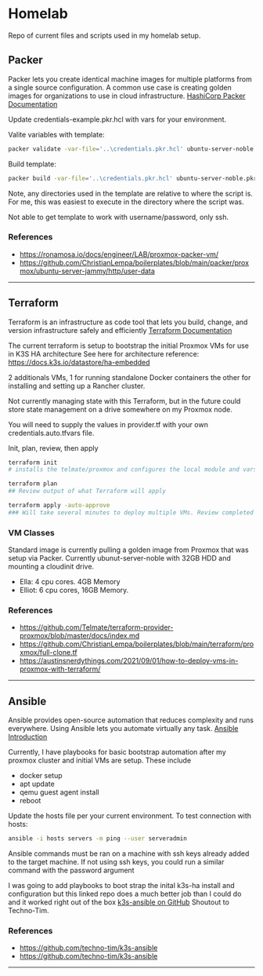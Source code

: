 # Homelab

Repo of current files and scripts used in my homelab setup.

## Packer

Packer lets you create identical machine images for multiple platforms from a single source configuration. A common use case is creating golden images for organizations to use in cloud infrastructure. [HashiCorp Packer Documentation](https://developer.hashicorp.com/packer/docs?ajs_aid=d6aa81ab-055d-469e-97ed-2f57626ada56&product_intent=packer)

Update credentials-example.pkr.hcl with vars for your environment.

Valite variables with template:
``` bash
packer validate -var-file='..\credentials.pkr.hcl' ubuntu-server-noble.pkr.hcl
```
Build template:
``` bash
packer build -var-file='..\credentials.pkr.hcl' ubuntu-server-noble.pkr.hcl
```
Note, any directories used in the template are relative to where the script is. For me, this was easiest to execute in the directory where the script was.

Not able to get template to work with username/password, only ssh. 

### References
- https://ronamosa.io/docs/engineer/LAB/proxmox-packer-vm/
- https://github.com/ChristianLempa/boilerplates/blob/main/packer/proxmox/ubuntu-server-jammy/http/user-data

---
## Terraform

Terraform is an infrastructure as code tool that lets you build, change, and version infrastructure safely and efficiently [Terraform Documentation](https://developer.hashicorp.com/terraform?ajs_aid=65c4757a-b701-49a9-95a7-d13ae24aee15&product_intent=terraform)

The current terraform is setup to bootstrap the initial Proxmox VMs for use in K3S HA architecture See here for architecture reference: https://docs.k3s.io/datastore/ha-embedded 

2 additionals VMs, 1 for running standalone Docker containers the other for installing and setting up a Rancher cluster.

Not currently managing state with this Terraform, but in the future could store state management on a drive somewhere on my Proxmox node.

You will need to supply the values in provider.tf with your own credentials.auto.tfvars file.

Init, plan, review, then apply
```bash
terraform init
# installs the telmate/proxmox and configures the local module and vars

terraform plan
## Review output of what Terraform will apply

terraform apply -auto-approve
### Will take several minutes to deploy multiple VMs. Review completed output
```

### VM Classes
Standard image is currently pulling a golden image from Proxmox that was setup via Packer. Currently ubunut-server-noble with 32GB HDD and mounting a cloudinit drive.

- Ella: 4 cpu cores. 4GB Memory
- Elliot: 6 cpu cores, 16GB Memory.

### References
- https://github.com/Telmate/terraform-provider-proxmox/blob/master/docs/index.md
- https://github.com/ChristianLempa/boilerplates/blob/main/terraform/proxmox/full-clone.tf
- https://austinsnerdythings.com/2021/09/01/how-to-deploy-vms-in-proxmox-with-terraform/

---

## Ansible
Ansible provides open-source automation that reduces complexity and runs everywhere. Using Ansible lets you automate virtually any task. [Ansible Introduction](https://docs.ansible.com/ansible/latest/getting_started/introduction.html)


Currently, I have playbooks for basic bootstrap automation after my proxmox cluster and initial VMs are setup. These include
- docker setup
- apt update
- qemu guest agent install
- reboot

Update the hosts file per your current environment.
To test connection with hosts:
```bash
ansible -i hosts servers -m ping --user serveradmin
```
Ansible commands must be ran on a machine with ssh keys already added to the target machine. If not using ssh keys, you could run a similar command with the password argument

I was going to add playbooks to boot strap the inital k3s-ha install and configuration but this linked repo does a much better job than I could do and it worked right out of the box [k3s-ansible on GitHub](https://github.com/techno-tim/k3s-ansible) Shoutout to Techno-Tim.

### References
- https://github.com/techno-tim/k3s-ansible
- https://github.com/techno-tim/k3s-ansible

---
